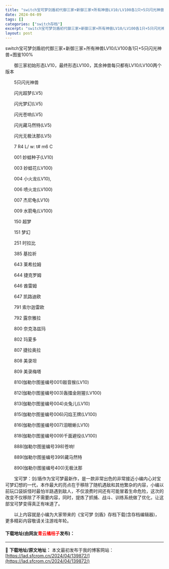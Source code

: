```yaml
---
title: "switch宝可梦剑盾初代御三家+新御三家+所有神兽LV10/LV100各1只+5只闪光神兽+图鉴100%"
date: 2024-04-09
tags: []
categories: ["switch存档"]
excerpt: "switch宝可梦剑盾初代御三家+新御三家+所有神兽LV10/LV100各1只+5只闪光神兽+图鉴100% 　　御三家初始形态LV10，最终形态LV100，其余神兽每只都有LV10/LV100两个版本 　　5只闪光神兽 　　闪光超梦(LV5) 　　闪光梦幻(LV5) 　　闪光苍响(LV5) 　　闪光&hellip;"
layout: post
---
```


 <p>switch宝可梦剑盾初代御三家+新御三家+所有神兽LV10/LV100各1只+5只闪光神兽+图鉴100%</p> <p>　　御三家初始形态LV10，最终形态LV100，其余神兽每只都有LV10/LV100两个版本</p> <p>　　5只闪光神兽</p> <p>　　闪光超梦(LV5)</p> <p>　　闪光梦幻(LV5)</p> <p>　　闪光苍响(LV5)</p> <p>　　闪光藏马然特(LV5)</p> <p>　　闪光无极汰那(LV5)</p> <p>　　7 R4 L/ w: t# m6 C</p> <p>　　001 妙蛙种子(LV10)</p> <p>　　003 妙蛙花(LV100)</p> <p>　　004 小火龙(LV10),</p> <p>　　006 喷火龙(LV100)</p> <p>　　007 杰尼龟(LV10)</p> <p>　　009 水箭龟(LV100)</p> <p>　　150 超梦</p> <p>　　151 梦幻</p> <p>　　251 时拉比</p> <p>　　385 基拉祈</p> <p>　　643 莱希拉姆</p> <p>　　644 捷克罗姆</p> <p>　　646 酋雷姆</p> <p>　　647 凯路迪欧</p> <p>　　791 索尔迦雷欧</p> <p>　　792 露奈雅拉</p> <p>　　800 奈克洛兹玛</p> <p>　　802 玛夏多</p> <p>　　807 捷拉奥拉</p> <p>　　808 美录坦</p> <p>　　809 美录梅塔</p> <p>　　810(伽勒尔图鉴编号001)敲音猴(LV10)</p> <p>　　812(伽勒尔图鉴编号003)轰擂金刚猩(LV100)</p> <p>　　813(伽勒尔图鉴编号004)炎兔儿(LV10)</p> <p>　　815(伽勒尔图鉴编号006)闪焰王牌(LV100)</p> <p>　　816(伽勒尔图鉴编号007)泪眼蜥(LV10)</p> <p>　　818(伽勒尔图鉴编号009)千面避役(LV100)</p> <p>　　888(伽勒尔图鉴编号398)苍响!</p> <p>　　889(伽勒尔图鉴编号399)藏马然特</p> <p>　　890(伽勒尔图鉴编号400)无极汰那</p> <p>　　宝可梦：剑/盾作为宝可梦最新作，是一款非常出色的非常接近小编内心对宝可梦幻想的一代，本作最大的亮点在于移除了随机遇敌和其他繁杂的内容，小编以前玩口袋妖怪时最怕半路遇到敌人，不仅浪费时间还有可能冒着生命危险，这次的改变不仅移除了不需要内容，同时，提炼了抓捕、战斗、训练系统做了优化，让这部宝可梦变得真正有味道了。</p> <p>　　以上内容就是小编为大家带来的《宝可梦 剑盾》存档下载(含存档编辑器)，更多精彩内容敬请关注游戏年轮。</p> <p><h4>下载地址(由网友<font color="red">青云橘桔子</font>发布)：</h4></p> 

---
📖 **下载地址/原文地址：** 本文最初发布于我的博客网站：[https://lad.sfcrom.cn/2024/04/139872/](https://lad.sfcrom.cn/2024/04/139872/)
